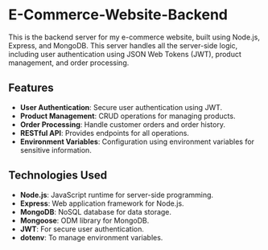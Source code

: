 # E-Commerce-Website-Backend

This is the backend server for my e-commerce website, built using Node.js, Express, and MongoDB. This server handles all the server-side logic, including user authentication using JSON Web Tokens (JWT), product management, and order processing.

## Features

- **User Authentication**: Secure user authentication using JWT.
- **Product Management**: CRUD operations for managing products.
- **Order Processing**: Handle customer orders and order history.
- **RESTful API**: Provides endpoints for all operations.
- **Environment Variables**: Configuration using environment variables for sensitive information.

## Technologies Used

- **Node.js**: JavaScript runtime for server-side programming.
- **Express**: Web application framework for Node.js.
- **MongoDB**: NoSQL database for data storage.
- **Mongoose**: ODM library for MongoDB.
- **JWT**: For secure user authentication.
- **dotenv**: To manage environment variables.
